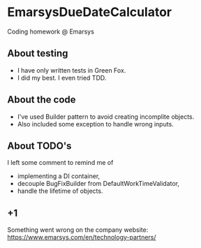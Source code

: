 # EmarsysDueDateCalculator
Coding homework @ Emarsys

## About testing
- I have only written tests in Green Fox.
- I did my best. I even tried TDD.

## About the code
- I've used Builder pattern to avoid creating incomplite objects.
- Also included some exception to handle wrong inputs.

## About TODO's
I left some comment to remind me of 
- implementing a DI container,
- decouple BugFixBuilder from DefaultWorkTimeValidator,
- handle the lifetime of objects.

## +1
Something went wrong on the company website:
https://www.emarsys.com/en/technology-partners/
